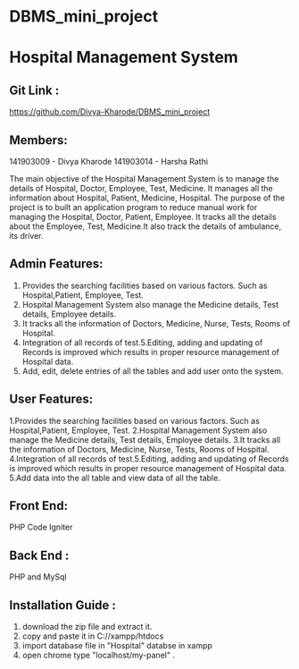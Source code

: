 # DBMS_mini_project
# Hospital Management System

## Git Link : 
https://github.com/Divya-Kharode/DBMS_mini_project

## Members:
  141903009 - Divya Kharode
  141903014 - Harsha Rathi

The main objective of the Hospital Management System is to manage the details of Hospital, Doctor, Employee, Test, Medicine. It manages all the information about Hospital, Patient, Medicine, Hospital. The purpose of the project is to built an application program to reduce manual work for managing the Hospital, Doctor, Patient, Employee. It tracks all the details about the Employee, Test, Medicine.It also track the details of ambulance, its driver.

## Admin Features:
  1.  Provides the searching facilities based on various factors. Such as Hospital,Patient, Employee, Test.
  2.  Hospital Management System also manage the Medicine details, Test details, Employee details.
  3.  It tracks all the information of Doctors, Medicine, Nurse, Tests, Rooms of Hospital.
  4.  Integration of all records of test.5.Editing, adding and updating of Records is improved which results in proper resource   management of Hospital data.
  5.  Add, edit, delete entries of all the tables and add user onto the system.
  
## User Features:
  1.Provides the searching facilities based on various factors. Such as Hospital,Patient, Employee, Test.
  2.Hospital Management System also manage the Medicine details, Test details, Employee details.
  3.It tracks all the information of Doctors, Medicine, Nurse, Tests, Rooms of Hospital.
  4.Integration of all records of test.5.Editing, adding and updating of Records is improved which results in proper resource   management of Hospital data.
  5.Add data into the all table and view data of all the table.

## Front End: 
PHP Code Igniter

## Back End : 
PHP and MySql

## Installation Guide :

  1.  download the zip file and extract it.
  2.  copy and paste it in C://xampp/htdocs
  3.  import database file in "Hospital" databse in xampp
  4.  open chrome type "localhost/my-panel" .















